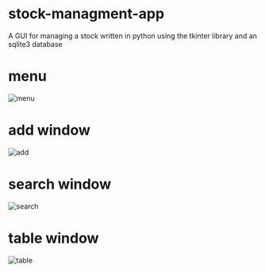 # stock-managment-app
A GUI for managing a stock written in python using the tkinter library and an sqlite3 database

# menu
![menu](https://user-images.githubusercontent.com/120566908/228080768-5a31cc9a-5501-4b49-b21a-df334cf6d59d.png)

# add window
![add](https://user-images.githubusercontent.com/120566908/228080820-4e8d7b16-9692-4106-b6c6-04c4ce1e7e3f.png)

# search window
![search](https://user-images.githubusercontent.com/120566908/228080889-69bf2e24-30f8-4b2e-bc60-6f62e3c75a76.png)

# table window
![table](https://user-images.githubusercontent.com/120566908/228080930-46631260-e5ba-47c1-8180-a60e7240e7a9.png)
